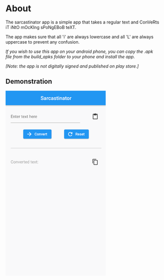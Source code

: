# About

The sarcastinator app is a simple app that takes a regular text and ConVeRts iT iNtO mOcKIng sPoNgEBoB teXT.

The app makes sure that all 'i' are always lowercase and all 'L' are always uppercase to prevent any confusion.

<i>If you wish to use this app on your android phone, you can copy the .apk file from the build_apks folder to your phone and install the app. 

[Note: the app is not digitally signed and published on play store.]</i>

<h2>Demonstration</h2>

![sarcastinator demo](readme_assets/demoGIF.gif)
